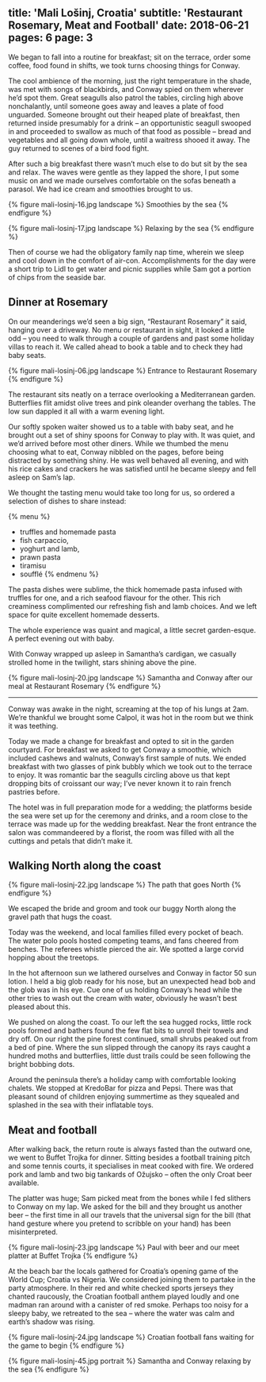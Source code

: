 title: 'Mali Lošinj, Croatia'
subtitle: 'Restaurant Rosemary, Meat and Football'
date: 2018-06-21
pages: 6
page: 3
---

We began to fall into a routine for breakfast; sit on the terrace, order some coffee, food found in shifts, we took turns choosing things for Conway.

The cool ambience of the morning, just the right temperature in the shade, was met with songs of blackbirds, and Conway spied on them wherever he’d spot them. Great seagulls also patrol the tables, circling high above nonchalantly, until someone goes away and leaves a plate of food unguarded. Someone brought out their heaped plate of breakfast, then returned inside presumably for a drink – an opportunistic seagull swooped in and proceeded to swallow as much of that food as possible – bread and vegetables and all going down whole, until a waitress shooed it away. The guy returned to scenes of a bird food fight.

After such a big breakfast there wasn’t much else to do but sit by the sea and relax. The waves were gentle as they lapped the shore, I put some music on and we made ourselves comfortable on the sofas beneath a parasol. We had ice cream and smoothies brought to us.

{% figure mali-losinj-16.jpg landscape %}
Smoothies by the sea
{% endfigure %}

{% figure mali-losinj-17.jpg landscape %}
Relaxing by the sea
{% endfigure %}

Then of course we had the obligatory family nap time, wherein we sleep and cool down in the comfort of air-con. Accomplishments for the day were a short trip to Lidl to get water and picnic supplies while Sam got a portion of chips from the seaside bar.

## Dinner at Rosemary

On our meanderings we’d seen a big sign, “Restaurant Rosemary” it said, hanging over a driveway. No menu or restaurant in sight, it looked a little odd – you need to walk through a couple of gardens and past some holiday villas to reach it. We called ahead to book a table and to check they had baby seats.

{% figure mali-losinj-06.jpg landscape %}
Entrance to Restaurant Rosemary
{% endfigure %}

The restaurant sits neatly on a terrace overlooking a Mediterranean garden. Butterflies flit amidst olive trees and pink oleander overhang the tables. The low sun dappled it all with a warm evening light.

Our softly spoken waiter showed us to a table with baby seat, and he brought out a set of shiny spoons for Conway to play with. It was quiet, and we’d arrived before most other diners. While we thumbed the menu choosing what to eat, Conway nibbled on the pages, before being distracted by something shiny. He was well behaved all evening, and with his rice cakes and crackers he was satisfied until he became sleepy and fell asleep on Sam’s lap.

We thought the tasting menu would take too long for us, so ordered a selection of dishes to share instead:

{% menu %}
* truffles and homemade pasta
* fish carpaccio,
* yoghurt and lamb,
* prawn pasta
* tiramisu
* soufflé
{% endmenu %}

The pasta dishes were sublime, the thick homemade pasta infused with truffles for one, and a rich seafood flavour for the other. This rich creaminess complimented our refreshing fish and lamb choices. And we left space for quite excellent homemade desserts.

The whole experience was quaint and magical, a little secret garden-esque. A perfect evening out with baby.

With Conway wrapped up asleep in Samantha’s cardigan, we casually strolled home in the twilight, stars shining above the pine.

{% figure mali-losinj-20.jpg landscape %}
Samantha and Conway after our meal at Restaurant Rosemary
{% endfigure %}

---

Conway was awake in the night, screaming at the top of his lungs at 2am. We’re thankful we brought some Calpol, it was hot in the room but we think it was teething.

Today we made a change for breakfast and opted to sit in the garden courtyard. For breakfast we asked to get Conway a smoothie, which included cashews and walnuts, Conway’s first sample of nuts. We ended breakfast with two glasses of pink bubbly which we took out to the terrace to enjoy. It was romantic bar the seagulls circling above us that kept dropping bits of croissant our way; I’ve never known it to rain french pastries before.

The hotel was in full preparation mode for a wedding; the platforms beside the sea were set up for the ceremony and drinks, and a room close to the terrace was made up for the wedding breakfast. Near the front entrance the salon was commandeered by a florist, the room was filled with all the cuttings and petals that didn’t make it.

## Walking North along the coast

{% figure mali-losinj-22.jpg landscape %}
The path that goes North
{% endfigure %}

We escaped the bride and groom and took our buggy North along the gravel path that hugs the coast.

Today was the weekend, and local families filled every pocket of beach. The water polo pools hosted competing teams, and fans cheered from benches. The referees whistle pierced the air. We spotted a large corvid hopping about the treetops.

In the hot afternoon sun we lathered ourselves and Conway in factor 50 sun lotion. I held a big glob ready for his nose, but an unexpected head bob and the glob was in his eye. Cue one of us holding Conway’s head while the other tries to wash out the cream with water, obviously he wasn’t best pleased about this.

We pushed on along the coast. To our left the sea hugged rocks, little rock pools formed and bathers found the few flat bits to unroll their towels and dry off. On our right the pine forest continued, small shrubs peaked out from a bed of pine. Where the sun slipped through the canopy its rays caught a hundred moths and butterflies, little dust trails could be seen following the bright bobbing dots.

Around the peninsula there’s a holiday camp with comfortable looking chalets. We stopped at KredoBar for pizza and Pepsi. There was that pleasant sound of children enjoying summertime as they squealed and splashed in the sea with their inflatable toys.

## Meat and football

After walking back, the return route is always fasted than the outward one, we went to Buffet Trojka for dinner. Sitting besides a football training pitch and some tennis courts, it specialises in meat cooked with fire. We ordered pork and lamb and two big tankards of Ožujsko – often the only Croat beer available.

The platter was huge; Sam picked meat from the bones while I fed slithers to Conway on my lap. We asked for the bill and they brought us another beer – the first time in all our travels that the universal sign for the bill (that hand gesture where you pretend to scribble on your hand) has been misinterpreted.

{% figure mali-losinj-23.jpg landscape %}
Paul with beer and our meet platter at Buffet Trojka
{% endfigure %}

At the beach bar the locals gathered for Croatia’s opening game of the World Cup; Croatia vs Nigeria. We considered joining them to partake in the party atmosphere. In their red and white checked sports jerseys they chanted raucously, the Croatian football anthem played loudly and one madman ran around with a canister of red smoke. Perhaps too noisy for a sleepy baby, we retreated to the sea – where the water was calm and earth’s shadow was rising.

{% figure mali-losinj-24.jpg landscape %}
Croatian football fans waiting for the game to begin
{% endfigure %}

{% figure mali-losinj-45.jpg portrait %}
Samantha and Conway relaxing by the sea
{% endfigure %}
